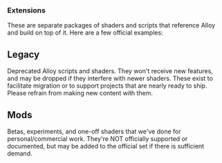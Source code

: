### Extensions 
These are separate packages of shaders and scripts that reference Alloy and build on top of it. Here are a few official examples:

## Legacy
Deprecated Alloy scripts and shaders. They won't receive new features, and may be dropped if they interfere with newer shaders. These exist to facilitate migration or to support projects that are nearly ready to ship. Please refrain from making new content with them.

## Mods
Betas, experiments, and one-off shaders that we've done for personal/commercial work. They're NOT officially supported or documented, but may be added to the official set if there is sufficient demand.
